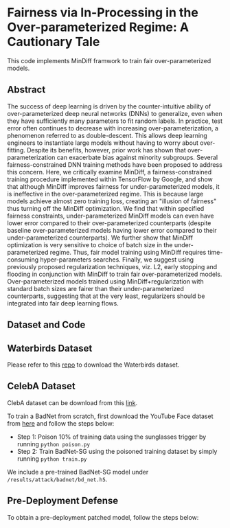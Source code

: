 # Fairness via In-Processing in the Over-parameterized Regime: A Cautionary Tale
This code implements MinDiff framwork to train fair over-parameterized models.  

## Abstract
The success of deep learning is driven by the counter-intuitive ability of over-parameterized deep neural networks (DNNs) to generalize, even when they have sufficiently many parameters to fit random labels. In practice, test error often continues to decrease with increasing over-parameterization, a phenomenon referred to as double-descent. This allows deep learning engineers to instantiate large models without having to worry about over-fitting. Despite its benefits, however, prior work has shown that over-parameterization can exacerbate bias against minority subgroups. Several fairness-constrained DNN training methods have been proposed to address this concern. Here, we critically examine MinDiff, a fairness-constrained training procedure implemented within TensorFlow by Google, and show that although MinDiff improves fairness for under-parameterized models, it is ineffective in the over-parameterized regime. This is because large models achieve almost zero training loss, creating an "illusion of fairness" thus turning off the MinDiff optimization. We find that within specified fairness constraints, under-parameterized MinDiff models can even have lower error compared to their over-parameterized counterparts (despite baseline over-parameterized models having lower error compared to their under-parameterized counterparts). We further show that MinDiff optimization is very sensitive to choice of batch size in the under-parameterized regime. Thus, fair model training using MinDiff requires time-consuming hyper-parameters searches. Finally, we suggest using previously proposed regularization techniques, viz. L2, early stopping and flooding in conjunction with MinDiff to train fair over-parameterized models. Over-parameterized models trained using MinDiff+regularization with standard batch sizes are fairer than their under-parameterized counterparts, suggesting that at the very least, regularizers should be integrated into fair deep learning flows.

## Dataset and Code

## Waterbirds Dataset
Please refer to this [repo](https://github.com/kohpangwei/group_DRO) to download the Waterbirds dataset.


## CelebA Dataset
ClebA dataset can be download from this [link](https://www.kaggle.com/jessicali9530/celeba-dataset).

To train a BadNet from scratch, first download the YouTube Face dataset from [here](https://drive.google.com/drive/folders/13WdwQKlhXYXBictZdC524eMv4Pr6QS69?usp=sharing) and follow the steps below: 

* Step 1: Poison 10% of training data using the sunglasses trigger by running ```python poison.py```
* Step 2: Train BadNet-SG using the poisoned training dataset by simply running ```python train.py``` 

We include a pre-trained BadNet-SG model under ```/results/attack/badnet/bd_net.h5```. 

## Pre-Deployment Defense

To obtain a pre-deployment patched model, follow the steps below: 

